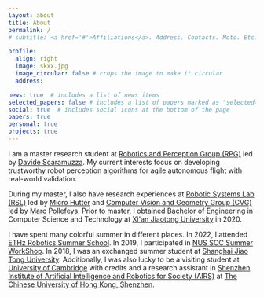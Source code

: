 ```yaml
---
layout: about
title: About
permalink: /
# subtitle: <a href='#'>Affiliations</a>. Address. Contacts. Moto. Etc.

profile:
  align: right
  image: skxx.jpg
  image_circular: false # crops the image to make it circular
  address:

news: true  # includes a list of news items
selected_papers: false # includes a list of papers marked as "selected={true}"
social: true  # includes social icons at the bottom of the page
papers: true
personal: true
projects: true
---
```


I am a master research student at [Robotics and Perception Group (RPG)](https://rpg.ifi.uzh.ch/index.html) led by [Davide Scaramuzza](https://rpg.ifi.uzh.ch/people_scaramuzza.html). My current interests focus on developing trustworthy robot perception algorithms for agile autonomous flight with real-world validation.

During my master, I also have research experiences at [Robotic Systems Lab (RSL)](https://rsl.ethz.ch/) led by [Micro Hutter](https://rsl.ethz.ch/the-lab/people/person-detail.MTIxOTEx.TGlzdC8yNDQxLC0xNDI1MTk1NzM1.html) and [Computer Vision and Geometry Group (CVG)](https://cvg.ethz.ch/) led by [Marc Pollefeys](https://people.inf.ethz.ch/pomarc/). Prior to master, I obtained Bachelor of Engineering in Computer Science and Technology at [Xi'an Jiaotong University](http://en.xjtu.edu.cn/) in 2020.

I have spent many colorful summer in different places. In 2022, I attended [ETHz Robotics Summer School](https://rsl.ethz.ch/scientific-events/summer-schools/robotics-sumemr-school-2022.html). In 2019, I participated in [NUS SOC Summer WorkShop](https://sws.comp.nus.edu.sg/2019/index.htm). In 2018, I was an exchanged summer student at [Shanghai Jiao Tong University](https://en.sjtu.edu.cn/). Additionally, I was also lucky to be a visiting student at [University of Cambridge](https://www.cam.ac.uk/) with credits and a research assistant in [Shenzhen Institute of Artificial Intelligence and Robotics for Society (AIRS)](https://airs.cuhk.edu.cn/en/about) at [The Chinese University of Hong Kong, Shenzhen](https://www.cuhk.edu.cn/en).

<!-- Write your biography here. Tell the world about yourself. Link to your favorite [subreddit](http://reddit.com). You can put a picture in, too. The code is already in, just name your picture `prof_pic.jpg` and put it in the `img/` folder.

Put your address / P.O. box / other info right below your picture. You can also disable any these elements by editing `profile` property of the YAML header of your `_pages/about.md`. Edit `_bibliography/papers.bib` and Jekyll will render your [publications page](/al-folio/publications/) automatically.

Link to your social media connections, too. This theme is set up to use [Font Awesome icons](http://fortawesome.github.io/Font-Awesome/) and [Academicons](https://jpswalsh.github.io/academicons/), like the ones below. Add your Facebook, Twitter, LinkedIn, Google Scholar, or just disable all of them. -->
